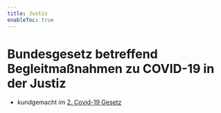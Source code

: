 ```yaml
---
title: Justiz
enableToc: true
---
```


# Bundesgesetz betreffend Begleitmaßnahmen zu COVID-19 in der Justiz

* kundgemacht im [2. Covid-19 Gesetz](https://www.ris.bka.gv.at/eli/bgbl/I/2020/16)
